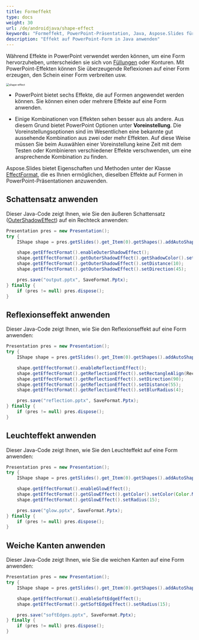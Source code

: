 ```yaml
---
title: Formeffekt
type: docs
weight: 30
url: /de/androidjava/shape-effect
keywords: "Formeffekt, PowerPoint-Präsentation, Java, Aspose.Slides für Android über Java"
description: "Effekt auf PowerPoint-Form in Java anwenden"
---
```


Während Effekte in PowerPoint verwendet werden können, um eine Form hervorzuheben, unterscheiden sie sich von [Füllungen](/slides/de/androidjava/shape-formatting/#gradient-fill) oder Konturen. Mit PowerPoint-Effekten können Sie überzeugende Reflexionen auf einer Form erzeugen, den Schein einer Form verbreiten usw.

<img src="shape-effect.png" alt="shape-effect" style="zoom:50%;" />

* PowerPoint bietet sechs Effekte, die auf Formen angewendet werden können. Sie können einen oder mehrere Effekte auf eine Form anwenden.

* Einige Kombinationen von Effekten sehen besser aus als andere. Aus diesem Grund bietet PowerPoint Optionen unter **Voreinstellung**. Die Voreinstellungsoptionen sind im Wesentlichen eine bekannte gut aussehende Kombination aus zwei oder mehr Effekten. Auf diese Weise müssen Sie beim Auswählen einer Voreinstellung keine Zeit mit dem Testen oder Kombinieren verschiedener Effekte verschwenden, um eine ansprechende Kombination zu finden.

Aspose.Slides bietet Eigenschaften und Methoden unter der Klasse [EffectFormat](https://reference.aspose.com/slides/androidjava/com.aspose.slides/EffectFormat), die es Ihnen ermöglichen, dieselben Effekte auf Formen in PowerPoint-Präsentationen anzuwenden.

## **Schattensatz anwenden**

Dieser Java-Code zeigt Ihnen, wie Sie den äußeren Schattensatz ([OuterShadowEffect](https://reference.aspose.com/slides/androidjava/com.aspose.slides/EffectFormat#setOuterShadowEffect--)) auf ein Rechteck anwenden:

```java
Presentation pres = new Presentation();
try {
    IShape shape = pres.getSlides().get_Item(0).getShapes().addAutoShape(ShapeType.RoundCornerRectangle, 20, 20, 200, 150);

    shape.getEffectFormat().enableOuterShadowEffect();
    shape.getEffectFormat().getOuterShadowEffect().getShadowColor().setColor(Color.DARK_GRAY);
    shape.getEffectFormat().getOuterShadowEffect().setDistance(10);
    shape.getEffectFormat().getOuterShadowEffect().setDirection(45);

    pres.save("output.pptx", SaveFormat.Pptx);
} finally {
    if (pres != null) pres.dispose();
}
```

## **Reflexionseffekt anwenden**

Dieser Java-Code zeigt Ihnen, wie Sie den Reflexionseffekt auf eine Form anwenden:

```java
Presentation pres = new Presentation();
try {
    IShape shape = pres.getSlides().get_Item(0).getShapes().addAutoShape(ShapeType.RoundCornerRectangle, 20, 20, 200, 150);

    shape.getEffectFormat().enableReflectionEffect();
    shape.getEffectFormat().getReflectionEffect().setRectangleAlign(RectangleAlignment.Bottom);
    shape.getEffectFormat().getReflectionEffect().setDirection(90);
    shape.getEffectFormat().getReflectionEffect().setDistance(55);
    shape.getEffectFormat().getReflectionEffect().setBlurRadius(4);

    pres.save("reflection.pptx", SaveFormat.Pptx);
} finally {
    if (pres != null) pres.dispose();
}
```

## **Leuchteffekt anwenden**

Dieser Java-Code zeigt Ihnen, wie Sie den Leuchteffekt auf eine Form anwenden:

```java
Presentation pres = new Presentation();
try {
    IShape shape = pres.getSlides().get_Item(0).getShapes().addAutoShape(ShapeType.RoundCornerRectangle, 20, 20, 200, 150);

    shape.getEffectFormat().enableGlowEffect();
    shape.getEffectFormat().getGlowEffect().getColor().setColor(Color.MAGENTA);
    shape.getEffectFormat().getGlowEffect().setRadius(15);

    pres.save("glow.pptx", SaveFormat.Pptx);
} finally {
    if (pres != null) pres.dispose();
}
```

## **Weiche Kanten anwenden**

Dieser Java-Code zeigt Ihnen, wie Sie die weichen Kanten auf eine Form anwenden:

```java
Presentation pres = new Presentation();
try {
    IShape shape = pres.getSlides().get_Item(0).getShapes().addAutoShape(ShapeType.RoundCornerRectangle, 20, 20, 200, 150);

    shape.getEffectFormat().enableSoftEdgeEffect();
    shape.getEffectFormat().getSoftEdgeEffect().setRadius(15);

    pres.save("softEdges.pptx", SaveFormat.Pptx);
} finally {
    if (pres != null) pres.dispose();
}
```
